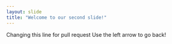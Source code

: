 ```yaml
---
layout: slide
title: "Welcome to our second slide!"
---
```

Changing this line for pull request
Use the left arrow to go back!
